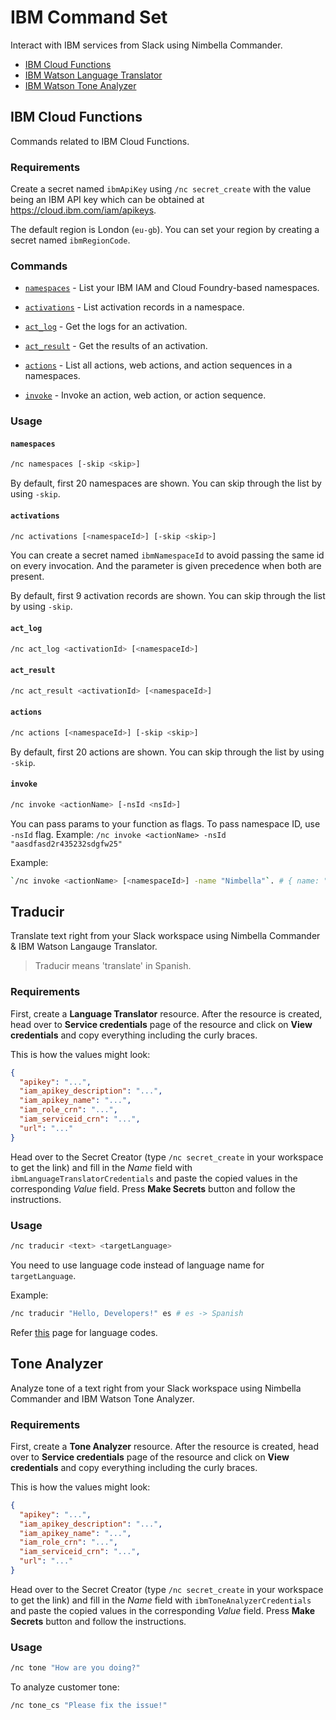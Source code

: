 # IBM Command Set

Interact with IBM services from Slack using Nimbella Commander.

- [IBM Cloud Functions](#IBM-Cloud-Functions)
- [IBM Watson Language Translator](#Traducir)
- [IBM Watson Tone Analyzer](#Tone-Analyzer)

## IBM Cloud Functions

Commands related to IBM Cloud Functions.

### Requirements

Create a secret named `ibmApiKey` using `/nc secret_create` with the value being an IBM API key which can be obtained at https://cloud.ibm.com/iam/apikeys.

The default region is London (`eu-gb`). You can set your region by creating a secret named `ibmRegionCode`.

### Commands

- [`namespaces`](#namespaces) - List your IBM IAM and Cloud Foundry-based namespaces.

- [`activations`](#activations) - List activation records in a namespace.

- [`act_log`](#act_log) - Get the logs for an activation.

- [`act_result`](#act_result) - Get the results of an activation.

- [`actions`](#actions) - List all actions, web actions, and action sequences in a namespaces.

- [`invoke`](#invoke) - Invoke an action, web action, or action sequence.

### Usage

#### `namespaces`

```sh
/nc namespaces [-skip <skip>]
```

By default, first 20 namespaces are shown. You can skip through the list by using `-skip`.

#### `activations`

```sh
/nc activations [<namespaceId>] [-skip <skip>]
```

You can create a secret named `ibmNamespaceId` to avoid passing the same id on every invocation. And the parameter is given precedence when both are present.

By default, first 9 activation records are shown. You can skip through the list by using `-skip`.

#### `act_log`

```sh
/nc act_log <activationId> [<namespaceId>]
```

#### `act_result`

```sh
/nc act_result <activationId> [<namespaceId>]
```

#### `actions`

```sh
/nc actions [<namespaceId>] [-skip <skip>]
```

By default, first 20 actions are shown. You can skip through the list by using `-skip`.

#### `invoke`

```sh
/nc invoke <actionName> [-nsId <nsId>]
```

You can pass params to your function as flags. To pass namespace ID, use `-nsId` flag. Example: `/nc invoke <actionName> -nsId "aasdfasd2r435232sdgfw25"`

Example:

```sh
`/nc invoke <actionName> [<namespaceId>] -name "Nimbella"`. # { name: "Nimbella" }
```

## Traducir

Translate text right from your Slack workspace using Nimbella Commander & IBM Watson Langauge Translator.

> Traducir means 'translate' in Spanish.

### Requirements

First, create a **Language Translator** resource. After the resource is created, head over to **Service credentials** page of the resource and click on **View credentials** and copy everything including the curly braces.

This is how the values might look:

```json
{
  "apikey": "...",
  "iam_apikey_description": "...",
  "iam_apikey_name": "...",
  "iam_role_crn": "...",
  "iam_serviceid_crn": "...",
  "url": "..."
}
```

Head over to the Secret Creator (type `/nc secret_create` in your workspace to get the link) and fill in the _Name_ field with `ibmLanguageTranslatorCredentials` and paste the copied values in the corresponding _Value_ field. Press **Make Secrets** button and follow the instructions.

### Usage

```sh
/nc traducir <text> <targetLanguage>
```

You need to use language code instead of language name for `targetLanguage`.

Example:

```sh
/nc traducir "Hello, Developers!" es # es -> Spanish
```

Refer [this](https://en.wikipedia.org/wiki/List_of_ISO_639-1_codes) page for language codes.

## Tone Analyzer

Analyze tone of a text right from your Slack workspace using Nimbella Commander and IBM Watson Tone Analyzer.

### Requirements

First, create a **Tone Analyzer** resource. After the resource is created, head over to **Service credentials** page of the resource and click on **View credentials** and copy everything including the curly braces.

This is how the values might look:

```json
{
  "apikey": "...",
  "iam_apikey_description": "...",
  "iam_apikey_name": "...",
  "iam_role_crn": "...",
  "iam_serviceid_crn": "...",
  "url": "..."
}
```

Head over to the Secret Creator (type `/nc secret_create` in your workspace to get the link) and fill in the _Name_ field with `ibmToneAnalyzerCredentials` and paste the copied values in the corresponding _Value_ field. Press **Make Secrets** button and follow the instructions.

### Usage

```sh
/nc tone "How are you doing?"
```

To analyze customer tone:

```sh
/nc tone_cs "Please fix the issue!"
```
